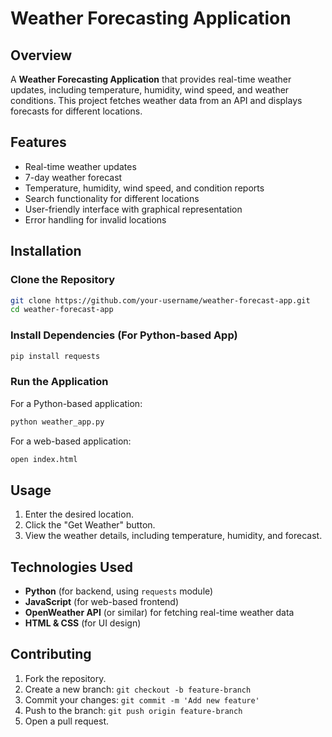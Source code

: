 # Weather Forecasting Application

## Overview
A **Weather Forecasting Application** that provides real-time weather updates, including temperature, humidity, wind speed, and weather conditions. This project fetches weather data from an API and displays forecasts for different locations.

## Features
- Real-time weather updates
- 7-day weather forecast
- Temperature, humidity, wind speed, and condition reports
- Search functionality for different locations
- User-friendly interface with graphical representation
- Error handling for invalid locations

## Installation

### Clone the Repository
```bash
git clone https://github.com/your-username/weather-forecast-app.git
cd weather-forecast-app
```

### Install Dependencies (For Python-based App)
```bash
pip install requests
```

### Run the Application
For a Python-based application:
```bash
python weather_app.py
```
For a web-based application:
```bash
open index.html
```

## Usage
1. Enter the desired location.
2. Click the "Get Weather" button.
3. View the weather details, including temperature, humidity, and forecast.

## Technologies Used
- **Python** (for backend, using `requests` module)
- **JavaScript** (for web-based frontend)
- **OpenWeather API** (or similar) for fetching real-time weather data
- **HTML & CSS** (for UI design)

## Contributing
1. Fork the repository.
2. Create a new branch: `git checkout -b feature-branch`
3. Commit your changes: `git commit -m 'Add new feature'`
4. Push to the branch: `git push origin feature-branch`
5. Open a pull request.



